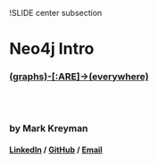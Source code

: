 !SLIDE center subsection

# Neo4j Intro
### [(graphs)-[:ARE]->(everywhere)](https://git.io/fxtnz)

<br></br>

### by Mark Kreyman

#### [LinkedIn](https://www.linkedin.com/in/mkreyman/) / [GitHub](https://github.com/mkreyman) / [Email](mailto::mark@kreyman.com)


